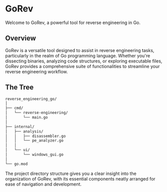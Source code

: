 # GoRev

Welcome to GoRev, a powerful tool for reverse engineering in Go.

## Overview

GoRev is a versatile tool designed to assist in reverse engineering tasks, particularly in the realm of Go programming language. Whether you're dissecting binaries, analyzing code structures, or exploring executable files, GoRev provides a comprehensive suite of functionalities to streamline your reverse engineering workflow.

## The Tree

```bash
reverse_engineering_go/
│
├── cmd/
│   └── reverse-engineering/
│       └── main.go
│
├── internal/
│   ├── analysis/
│   │   ├── disassembler.go
│   │   └── pe_analyzer.go
│   │
│   └── ui/
│       └── windows_gui.go
│
└── go.mod
```

The project directory structure gives you a clear insight into the organization of GoRev, with its essential components neatly arranged for ease of navigation and development.
